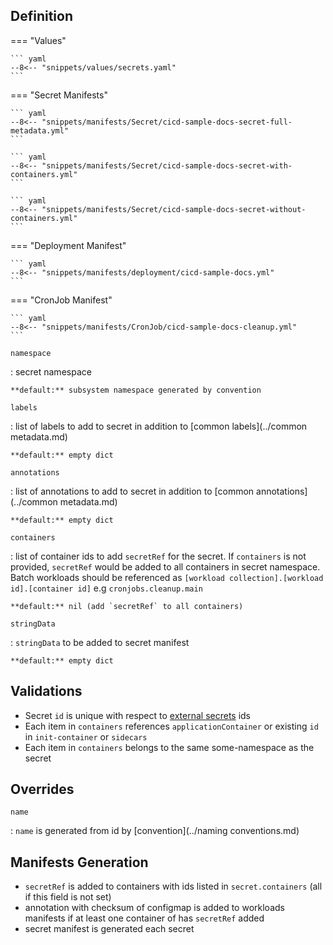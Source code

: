 ## Definition


=== "Values"

    ``` yaml
    --8<-- "snippets/values/secrets.yaml"
    ```

=== "Secret Manifests"

    ``` yaml
    --8<-- "snippets/manifests/Secret/cicd-sample-docs-secret-full-metadata.yml"
    ```

    ``` yaml
    --8<-- "snippets/manifests/Secret/cicd-sample-docs-secret-with-containers.yml"
    ```

    ``` yaml
    --8<-- "snippets/manifests/Secret/cicd-sample-docs-secret-without-containers.yml"
    ```

=== "Deployment Manifest"

    ``` yaml
    --8<-- "snippets/manifests/deployment/cicd-sample-docs.yml"
    ```

=== "CronJob Manifest"

    ``` yaml
    --8<-- "snippets/manifests/CronJob/cicd-sample-docs-cleanup.yml"
    ```


`namespace`

:   secret namespace

    **default:** subsystem namespace generated by convention

`labels`

:   list of labels to add to secret in addition to [common labels](../common metadata.md)

    **default:** empty dict

`annotations`

:   list of annotations to add to secret in addition to [common annotations](../common metadata.md)

    **default:** empty dict

`containers`

:   list of container ids to add `secretRef` for the secret. If  `containers` is not provided, `secretRef` would be added to all containers in secret namespace.
    Batch workloads should be referenced as `[workload collection].[workload id].[container id]` e.g `cronjobs.cleanup.main`


    **default:** nil (add `secretRef` to all containers)

`stringData`

:   `stringData` to be added to secret manifest

    **default:** empty dict

## Validations

- Secret `id` is unique with respect to [external secrets](external-secret.md) ids
- Each item in `containers` references `applicationContainer` or existing `id` in `init-container` or `sidecars`
- Each item in `containers` belongs to the same some-namespace as the secret

## Overrides

`name`

:   `name` is generated from id by [convention](../naming conventions.md)


## Manifests Generation 

- `secretRef` is added to containers with ids listed in `secret.containers` (all if this field is not set)
- annotation with checksum of configmap is added to workloads manifests if at least one container of has `secretRef` added
- secret manifest is generated each secret
 